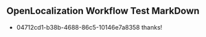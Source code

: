 ## OpenLocalization Workflow Test MarkDown
* 04712cd1-b38b-4688-86c5-10146e7a8358 
thanks!<!--HONumber=Mar16_HO2-->
